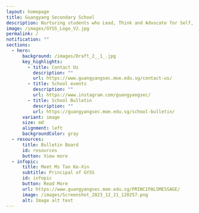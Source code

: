 ```yaml
---
layout: homepage
title: Guangyang Secondary School
description: Nurturing students who Lead, Think and Advocate for Self, Community and Nation.
image: /images/GYSS_Logo_V2.jpg
permalink: /
notification: ""
sections:
  - hero:
      background: /images/Draft_2__1_.jpg
      key_highlights:
        - title: Contact Us
          description: ""
          url: https://www.guangyangsec.moe.edu.sg/contact-us/
        - title: School events
          description: ""
          url: https://www.instagram.com/guangyangsec/
        - title: School Bulletin
          description: ""
          url: https://guangyangsec.moe.edu.sg/school-bulletin/
      variant: image
      size: md
      alignment: left
      backgroundColor: gray
  - resources:
      title: Bulletin Board
      id: resources
      button: View more
  - infopic:
      title: Meet Ms Tan Ke-Xin
      subtitle: Principal of GYSS
      id: infopic
      button: Read More
      url: https://www.guangyangsec.moe.edu.sg/PRINCIPALSMESSAGE/
      image: /images/Screenshot_2023_12_21_120257.png
      alt: Image alt text
---
```

